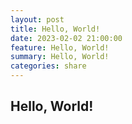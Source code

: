 ```yaml
---
layout: post
title: Hello, World!
date: 2023-02-02 21:00:00
feature: Hello, World!
summary: Hello, World!
categories: share
---
```


## Hello, World!